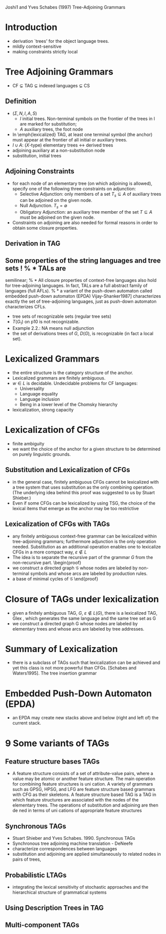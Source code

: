 Joshi1 and Yves Schabes (1997)
Tree-Adjoining Grammars

# Introduction

* derivation `trees' for the object language trees.
* mildly context-sensitive
* making constraints strictly local

# Tree Adjoining Grammars

* CF $\subsetneq$ TAG $\subsetneq$ indexed languages $\subsetneq$ CS

## Definition

* $(\Sigma,N,I,A,S)$
  * $I$ initial trees. Non-terminal symbols on the frontier of the trees in I
    are marked for substitution;
  * $A$ auxiliary trees, the foot node
* In \emph{lexicalized} TAG, at least one terminal symbol (the anchor) must
  appear at the frontier of all initial or auxiliary trees.
* $I\cup A$: ($X$-type) elementary trees $\leftrightarrow$ derived trees
* adjoining auxiliary at a non-substitution node
* substitution, initial trees

## Adjoining Constraints

* for each node of an elementary tree (on which adjoining is allowed), specify
  one of the following three constraints on adjunction:
  * Selective Adjunction: only members of a set $T_s\subseteq A$ of auxiliary
    trees can be adjoined on the given node.
  * Null Adjunction. $T_s=\emptyset$
  * Obligatory Adjunction: an auxiliary tree member of the set $T\subseteq A$
    must be adjoined on the given node.
* Constraints on adjoining are also needed for formal reasons in order to
  obtain some closure properties.

## Derivation in TAG

## Some properties of the string languages and tree sets !  %   * TALs are
semilinear; %   * All closure properties of context-free languages also hold
for tree-adjoining languages. In fact, TALs are a full abstract family of
languages (full AFLs).  %   * a variant of the push-down automaton called
embedded push-down automaton (EPDA) Vijay-Shanker1987] characterizes exactly
the set of tree-adjoining languages, just as push-down automaton characterizes
CFLs.
* tree sets of recognizable sets (regular tree sets)
* $T (G_1 )$ on p10 is not recognizable.
* Example 2.2.: NA means null adjunction
* the set of derivations trees of $G$, $D(G)$, is recognizable (in fact a local
  set).

# Lexicalized Grammars

* the entire structure is the category structure of the anchor.
* Lexicalized grammars are finitely ambiguous.
* $w\in L$ is decidable. Undecidable problems for CF languages:
  *  Universality
  *  Language equality
  *  Language inclusion
  *  Being in a lower level of the Chomsky hierarchy
* lexicalization, strong capacity

# Lexicalization of CFGs

* finite ambiguity
* we want the choice of the anchor for a given structure to be determined on
  purely linguistic grounds.

## Substitution and Lexicalization of CFGs

* in the general case, finitely ambiguous CFGs cannot be lexicalized with a
  tree system that uses substitution as the only combining operation. (The
  underlying idea behind this proof was suggested to us by Stuart Shieber.)
* Even if some CFGs can be lexicalized by using TSG, the choice of the lexical
  items that emerge as the anchor may be too restrictive

## Lexicalization of CFGs with TAGs

* any finitely ambiguous context-free grammar can be lexicalized within
  tree-adjoining grammars; furthermore adjunction is the only operation needed.
  Substitution as an additional operation enables one to lexicalize CFGs in a
  more compact way, $\varepsilon\notin L$
* The idea is to separate the recursive part of the grammar $G$ from the
  non-recursive part.  \begin{proof}
* we construct a directed graph $\mathcal G$ whose nodes are labeled by
  non-terminal symbols and whose arcs are labeled by production rules.
* a base of minimal cycles of $\mathcal G$ \end{proof}

# Closure of TAGs under lexicalization

* given a finitely ambiguous TAG, $G$, $\varepsilon\notin L(G)$, there is a
  lexicalized TAG, Glex , which generates the same language and the same tree
  set as G
* we construct a directed graph G whose nodes are labeled by elementary trees
  and whose arcs are labeled by tree addresses.

# Summary of Lexicalization

* there is a subclass of TAGs such that lexicalization can be achieved and yet
  this class is not more powerful than CFGs. [Schabes and Waters1995]. The tree
  insertion grammar

# Embedded Push-Down Automaton (EPDA)

* an EPDA may create new stacks above and below (right and left of) the current
  stack.

# 9 Some variants of TAGs

## Feature structure bases TAGs

* A feature structure consists of a set of attribute-value pairs, where a value
  may be atomic or another feature structure. The main operation for combining
  feature structures is uni cation. A variety of grammars such as GPSG, HPSG,
  and LFG are feature structure based grammars with CFG as their skeletons. A
  feature structure based TAG is a TAG in which feature structures are
  associated with the nodes of the elementary trees. The operations of
  substitution and adjoining are then de ned in terms of uni cations of
  appropriate feature structures

## Synchronous TAGs

* Stuart Shieber and Yves Schabes. 1990. Synchronous TAGs
* Synchronous tree adjoining machine translation - DeNeefe
* characterize correspondences between languages
* substitution and adjoining are applied simultaneously to related nodes in
  pairs of trees,

## Probabilistic LTAGs

* integrating the lexical sensitivity of stochastic approaches and the
  hierarchical structure of grammatical systems

## Using Description Trees in TAG

## Multi-component TAGs
